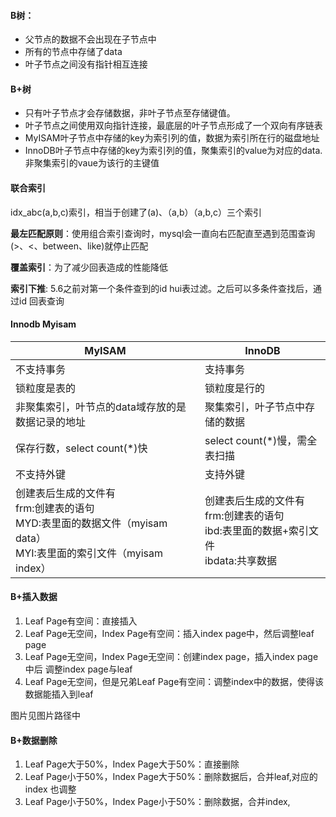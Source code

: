#### B树：

- 父节点的数据不会出现在子节点中
- 所有的节点中存储了data
- 叶子节点之间没有指针相互连接

#### B+树

- 只有叶子节点才会存储数据，非叶子节点至存储键值。
- 叶子节点之间使用双向指针连接，最底层的叶子节点形成了一个双向有序链表
- MyISAM叶子节点中存储的key为索引列的值，数据为索引所在行的磁盘地址
- InnoDB叶子节点中存储的key为索引列的值，聚集索引的value为对应的data.非聚集索引的vaue为该行的主键值

#### 联合索引

idx_abc(a,b,c)索引，相当于创建了(a)、（a,b）（a,b,c）三个索引

**最左匹配原则**：使用组合索引查询时，mysql会一直向右匹配直至遇到范围查询(>、<、between、like)就停止匹配

**覆盖索引**：为了减少回表造成的性能降低

**索引下推**: 5.6之前对第一个条件查到的id hui表过滤。之后可以多条件查找后，通过id 回表查询

#### Innodb Myisam

| MyISAM                                                       | InnoDB                                                       |
| ------------------------------------------------------------ | ------------------------------------------------------------ |
| 不支持事务                                                   | 支持事务                                                     |
| 锁粒度是表的                                                 | 锁粒度是行的                                                 |
| 非聚集索引，叶节点的data域存放的是数据记录的地址             | 聚集索引，叶子节点中存储的数据                               |
| 保存行数，select count(*)快                                  | select count(*)慢，需全表扫描                                |
| 不支持外键                                                   | 支持外键                                                     |
| 创建表后生成的文件有<br />frm:创建表的语句<br />MYD:表里面的数据文件（myisam data）<br />MYI:表里面的索引文件（myisam index） | 创建表后生成的文件有<br />frm:创建表的语句<br />ibd:表里面的数据+索引文件<br />ibdata:共享数据 |

#### B+插入数据

1. Leaf Page有空间：直接插入
2. Leaf Page无空间，Index Page有空间：插入index page中，然后调整leaf page
3. Leaf Page无空间，Index Page无空间：创建index page，插入index page中后 调整index page与leaf
4. Leaf Page无空间，但是兄弟Leaf Page有空间：调整index中的数据，使得该数据能插入到leaf

图片见图片路径中

#### B+数据删除

1. Leaf Page大于50%，Index Page大于50%：直接删除
2. Leaf Page小于50%，Index Page大于50%：删除数据后，合并leaf,对应的index 也调整
3. Leaf Page小于50%，Index Page小于50%：删除数据，合并index,



